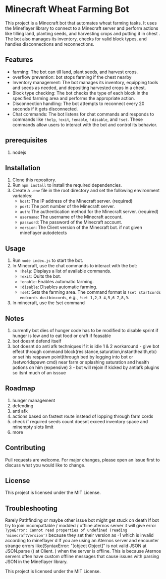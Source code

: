 # Minecraft Wheat Farming Bot

This project is a Minecraft bot that automates wheat farming tasks. It uses the Mineflayer library to connect to a Minecraft server and perform actions like tilling land, planting seeds, and harvesting crops and putting it in chest . The bot also manages its inventory, checks for valid block types, and handles disconnections and reconnections.


## Features

- farming: The bot can till land, plant seeds, and harvest crops.
- overflow prevention: bot stops farming if the chest nearby
- Inventory management: The bot manages its inventory, equipping tools and seeds as needed, and depositing harvested crops in a chest.
- Block type checking: The bot checks the type of each block in the specified farming area and performs the appropriate action.
- Disconnection handling: The bot attempts to reconnect every 20 seconds if it gets disconnected.
- Chat commands: The bot listens for chat commands and responds to commands like `!help`, `!exit`, `!enable`, `!disable`, and `!set`. These commands allow users to interact with the bot and control its behavior.
## prerequisites

1. nodejs
## Installation

1. Clone this repository.
2. Run `npm install` to install the required dependencies.
3. Create a `.env` file in the root directory and set the following environment variables:
   - `host`: The IP address of the Minecraft server. (required)
   - `port`: The port number of the Minecraft server.
   - `auth`: The authentication method for the Minecraft server. (required)
   - `username`: The username of the Minecraft account.
   - `password`: The password of the Minecraft account.
   - `version`: The Client version of the Minecraft bot. if not given mineflayer autodetects

## Usage

1. Run `node index.js` to start the bot.
2. In Minecraft, use the chat commands to interact with the bot:
   - `!help`: Displays a list of available commands.
   - `!exit`: Quits the bot.
   - `!enable`: Enables automatic farming.
   - `!disable`: Disables automatic farming.
   - `!set`: Sets the farming area. The command format is `!set startcords endcords dustbincords`, e.g., `!set 1,2,3 4,5,6 7,8,9`.
3. In minecraft, use the !set command

## Notes

1.  currently bot dies of hunger code has to be modified to disable sprint if hunger is low and  to eat food or craft  if feasable
2.  bot doesnt defend itself
3.  bot doesnt do anti afk techniques if it is idle
    1 & 2 workaround - give bot effect through command block(resistance,saturation,instanthealth,etc) or set his respawn point(through bed by logging into bot or /setworldspawn cmd) near farm or splashing saturation and health potions on him (expensive)
    3 - bot will rejoin if kicked by antiafk plugins so itsnt much of an isssue

## Roadmap

1.  hunger management
2.  defending
3.  anti afk
4.  actions based on fastest route instead of lopping through farm cords
5.  check if required seeds count doesnt exceed inventory space and minempty slots limit
6.  more 

## Contributing

Pull requests are welcome. For major changes, please open an issue first to discuss what you would like to change.

## License

This project is licensed under the MIT License.

## Troubleshooting
Rarely Pathfinding or maybe other issue bot might get stuck on death
If bot try to join incompattable / modded / offline aternos server it will give error `TypeError: Cannot read properties of undefined (reading 'minecraftVersion')` because they set their version as -1 which is invalid according to mineflayer d
If you are using an Aternos server and encounter strange errors like(SyntaxError: "[object Object]" is not valid JSON
at JSON.parse (<anonymous>)
at Client.<anonymous> ) when the server is offline. This is because Aternos servers often have custom offline messages that cause issues with parsing JSON in the Mineflayer library.

This project is licensed under the MIT License.
